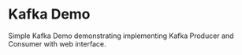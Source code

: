 # Kafka Demo

Simple Kafka Demo demonstrating implementing Kafka Producer and Consumer with web interface.